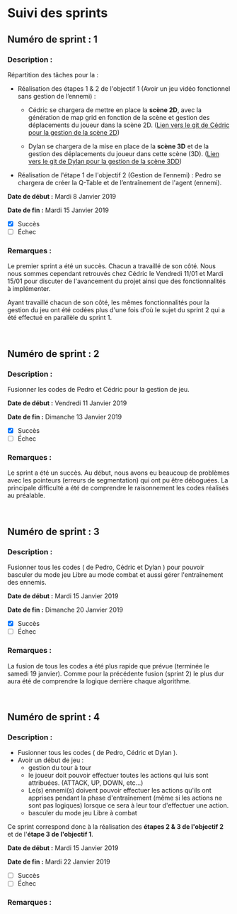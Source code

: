# Suivi des sprints


## Numéro de sprint : 1

### Description :
Répartition des tâches pour la :

* Réalisation des étapes 1 & 2 de l'objectif 1 (Avoir un jeu vidéo fonctionnel sans gestion de l’ennemi) :

  - Cédric se chargera de mettre en place la **scène 2D**, avec la génération de map grid en fonction de la scène et gestion des déplacements du joueur dans la scène 2D.
  ([Lien vers le git de Cédric pour la gestion de la scène 2D](https://github.com/KASCedric/grid_mapping_projet_fin_d_annee))

  - Dylan se chargera de la mise en place de la **scène 3D** et de la gestion des déplacements du joueur dans cette scène (3D).
  ([Lien vers le git de Dylan pour la gestion de la scène 3DD](https://github.com/ToDylan/projet-majeur-scene3D))

* Réalisation de l'étape 1 de l'objectif 2 (Gestion de l’ennemi) : Pedro se chargera de créer la Q-Table et de l’entraînement de l'agent (ennemi).



**Date de début :** Mardi 8 Janvier 2019

**Date de fin :** Mardi 15 Janvier 2019

- [x] Succès
- [ ] Échec

### Remarques :
Le premier sprint a été un succès. Chacun a travaillé de son côté. Nous nous sommes cependant retrouvés chez Cédric le Vendredi 11/01 et Mardi 15/01 pour discuter de l'avancement du projet ainsi que des fonctionnalités à implémenter.

Ayant travaillé chacun de son côté, les mêmes fonctionnalités pour la gestion du jeu ont été codées plus d'une fois d'où le sujet du sprint 2 qui a été effectué en parallèle du sprint 1.


</br>

## Numéro de sprint : 2

### Description :

Fusionner les codes de Pedro et Cédric pour la gestion de jeu.


**Date de début :** Vendredi 11 Janvier 2019

**Date de fin :** Dimanche 13 Janvier 2019

- [x] Succès
- [ ] Échec

### Remarques :
Le sprint a été un succès. Au début, nous avons eu beaucoup de problèmes avec les pointeurs (erreurs de segmentation) qui ont pu être déboguées.  La principale difficulté a été de comprendre le raisonnement les codes réalisés au préalable.






</br>


## Numéro de sprint : 3

### Description :

 Fusionner tous les codes ( de Pedro, Cédric et Dylan ) pour pouvoir basculer du mode jeu Libre au mode combat et aussi gérer l'entraînement des ennemis.



**Date de début :** Mardi 15 Janvier 2019

**Date de fin :** Dimanche 20 Janvier 2019

- [x] Succès
- [ ] Échec

### Remarques :

La fusion de tous les codes a été plus rapide que prévue (terminée le samedi 19 janvier). Comme pour la précédente fusion (sprint 2) le plus dur aura été de comprendre la logique derrière chaque algorithme.



</br>


## Numéro de sprint : 4

### Description :

* Fusionner tous les codes ( de Pedro, Cédric et Dylan ).
* Avoir un début de jeu :
  - gestion du tour à tour
  - le joueur doit pouvoir effectuer toutes les actions qui luis sont attribuées. (ATTACK, UP, DOWN, etc...)
  - Le(s) ennemi(s) doivent pouvoir effectuer les actions qu'ils ont apprises pendant la phase d'entraînement (même si les actions ne sont pas logiques) lorsque ce sera à leur tour d'effectuer une action.
  - basculer du mode jeu Libre à combat

Ce sprint correspond donc à la réalisation des **étapes 2 & 3 de l'objectif 2** et de l'**étape 3 de l'objectif 1**.

**Date de début :** Mardi 15 Janvier 2019

**Date de fin :** Mardi 22 Janvier 2019

- [ ] Succès
- [ ] Échec

### Remarques :
